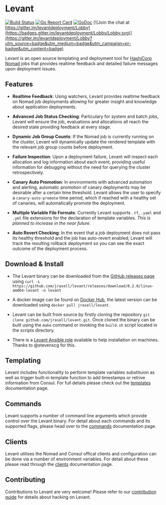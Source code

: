 # Levant

[![Build Status](https://travis-ci.org/jrasell/levant.svg?branch=master)](https://travis-ci.org/jrasell/levant) [![Go Report Card](https://goreportcard.com/badge/github.com/jrasell/levant)](https://goreportcard.com/report/github.com/jrasell/levant) [![GoDoc](https://godoc.org/github.com/jrasell/levant?status.svg)](https://godoc.org/github.com/jrasell/levant)
[![Join the chat at https://gitter.im/levantdeployment/Lobby](https://badges.gitter.im/levantdeployment/Lobby/Lobby.svg)](https://gitter.im/levantdeployment/Lobby?utm_source=badge&utm_medium=badge&utm_campaign=pr-badge&utm_content=badge)

Levant is an open source templating and deployment tool for [HashiCorp Nomad](https://www.nomadproject.io/) jobs that provides realtime feedback and detailed failure messages upon deployment issues.

## Features

* **Realtime Feedback**: Using watchers, Levant provides realtime feedback on Nomad job deployments allowing for greater insight and knowledge about application deployments.

* **Advanced Job Status Checking**: Particulary for system and batch jobs, Levant will ensure the job, evaluations and allocations all reach the desired state providing feedback at every stage.

* **Dynamic Job Group Counts**: If the Nomad job is currently running on the cluster, Levant will dynamically update the rendered template with the relevant job group counts before deployment.

* **Failure Inspection**: Upon a deployment failure, Levant will inspect each allocation and log information about each event, providing useful information for debugging without the need for querying the cluster retrospectively.

* **Canary Auto Promotion**: In environments with advanced automation and alerting, automatic promotion of canary deployments may be desirable after a certain time threshold. Levant allows the user to specify a `canary-auto-promote` time period, which if reached with a healthy set of canaries, will automatically promote the deployment.

* **Multiple Variable File Formats**: Currently Levant supports `.tf`, `.yaml` and `.yml` file extensions for the declaration of template variables. *This is planned to increase in the near future.*

* **Auto Revert Checking**: In the event that a job deployment does not pass its healthy threshold and the job has auto-revert enabled; Levant will track the resulting rollback deployment so you can see the exact outcome of the deployment process.

## Download & Install

* The Levant binary can be downloaded from the [GitHub releases page](https://github.com/jrasell/levant/releases) using `curl -L https://github.com/jrasell/levant/releases/download/0.2.0/linux-amd64-levant -o levant`

* A docker image can be found on [Docker Hub](https://hub.docker.com/r/jrasell/levant/), the latest version can be downloaded using `docker pull jrasell/levant`.

* Levant can be built from source by firstly cloning the repository `git clone github.com/jrasell/levant.git`. Once cloned the binary can be built using the `make` command or invoking the `build.sh` script located in the scripts directory.

* There is a [Levant Ansible role](https://github.com/stevenscg/ansible-role-levant) available to help installation on machines. Thanks to @stevenscg for this.

## Templating

Levant includes functionality to perform template variables substituion as well as trigger built-in template function to add timestamps or retrive information from Consul. For full details please check out the [templates](./docs/templates.md) documentation page.

## Commands

Levant supports a number of command line arguments which provide control over the Levant binary. For detail about each commands and its supported flags, please head over to the [commands](./docs/commands.md) documentation page.

## Clients

Levant utilises the Nomad and Consul offical clients and configuration can be done via a number of environment variables. For detail about these please read through the [clients](./docs/clients.md) documentation page.

## Contributing

Contributions to Levant are very welcome! Please refer to our [contribution guide](https://github.com/jrasell/levant/blob/master/.github/CONTRIBUTING.md) for details about hacking on Levant.
